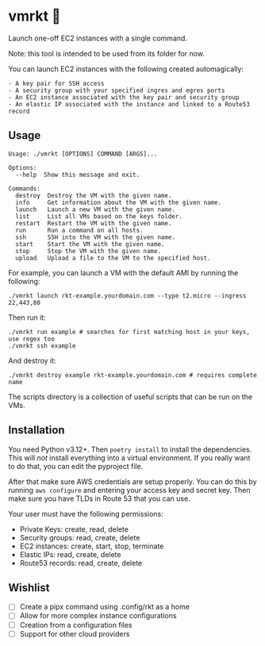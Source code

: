 # vmrkt 🚀

Launch one-off EC2 instances with a single command.

Note: this tool is intended to be used from its folder for now.

You can launch EC2 instances with the following created automagically:

    - A key pair for SSH access
    - A security group with your specified ingres and egres ports
    - An EC2 instance associated with the key pair and security group
    - An elastic IP associated with the instance and linked to a Route53 record

## Usage

```
Usage: ./vmrkt [OPTIONS] COMMAND [ARGS]...

Options:
  --help  Show this message and exit.

Commands:
  destroy  Destroy the VM with the given name.
  info     Get information about the VM with the given name.
  launch   Launch a new VM with the given name.
  list     List all VMs based on the keys folder.
  restart  Restart the VM with the given name.
  run      Run a command on all hosts.
  ssh      SSH into the VM with the given name.
  start    Start the VM with the given name.
  stop     Stop the VM with the given name.
  upload   Upload a file to the VM to the specified host.
```

For example, you can launch a VM with the default AMI by running the following:

```
./vmrkt launch rkt-example.yourdomain.com --type t2.micro --ingress 22,443,80
```

Then run it:

```
./vmrkt run example # searches for first matching host in your keys, use regex too
./vmrkt ssh example
```

And destroy it:

```
./vmrkt destroy example rkt-example.yourdomain.com # requires complete name
```

The scripts directory is a collection of useful scripts that can be run on the VMs.

## Installation

You need Python v3.12+. Then `poetry install` to install the dependencies.
This will *not* install everything into a virtual environment. If you really
want to do that, you can edit the pyproject file.


After that make sure AWS credentials are setup properly. You can do this by running
`aws configure` and entering your access key and secret key. Then make sure you have TLDs
in Route 53 that you can use.

Your user must have the following permissions:

 - Private Keys: create, read, delete
 - Security groups: read, create, delete
 - EC2 instances: create, start, stop, terminate
 - Elastic IPs: read, create, delete
 - Route53 records: read, create, delete

## Wishlist

- [ ] Create a pipx command using .config/rkt as a home
- [ ] Allow for more complex instance configurations
- [ ] Creation from a configuration files
- [ ] Support for other cloud providers
